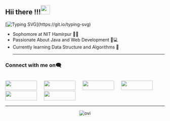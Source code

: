## Hii there  !!!<img src="https://github.com/TheDudeThatCode/TheDudeThatCode/blob/master/Assets/Hi.gif" width="29px">
<!-- [![GitHub followers](https://img.shields.io/github/followers/shriyasankhyan.svg?style=social&label=Followers)](https://github.com/shriyasankhyan?tab=followers)
 -->
[![Typing SVG](https://readme-typing-svg.herokuapp.com?font=Lobster&color=734f96&size=30&lines=I+am+Shriya;)](https://git.io/typing-svg)
 
- Sophomore at NIT Hamirpur 👨‍🎓️
- Passionate About Java and Web Development 👩💻
- Currently learning Data Structure and Algorithms 📖 <hr>

### Connect with me on:left_speech_bubble:
</br>	
<a target="_blank" href="https://www.linkedin.com/in/shriya-sankhyan-6717151a9/"><img src="https://img.shields.io/badge/-LinkedIn-0077B5?style=for-the-badge&logo=Linkedin&logoColor=white" width = "100" height = "30"></img></a>
&emsp;
<a target="_blank" href="mailto:shriya0690@gmail.com"
><img src="https://img.shields.io/badge/-Gmail-D14836?style=for-the-badge&logo=Gmail&logoColor=white" width = "100" height = "30"></img></a>
&emsp;
<a target="_blank" href="https://www.instagram.com/shriyasankhyan/"><img src="https://img.shields.io/badge/-Instagram-E4405F?style=for-the-badge&logo=Instagram&logoColor=white" width = "100" height = "30"></img></a>
&emsp;
<a target="_blank" href="https://leetcode.com/shriyasankhyan/"><img src="https://img.shields.io/badge/-LeetCode-FFA116?style=for-the-badge&logo=LeetCode&logoColor=black" width = "100" height = "30" ></img></a>
&emsp;
<a target="_blank" href="https://codeforces.com/profile/shriyasankhyan"><img src="https://assets.codeforces.com/users/kguseva/comments/cf.png style=for-the-badge&logo=LeetCode&logoColor=black" width = "100" height = "30" ></img></a>
&emsp;
<a target="_blank" href="https://twitter.com/shriya_sankhyan"
><img src="https://1000logos.net/wp-content/uploads/2017/06/Color-Twitter-Logo.jpg" width = "100" height = "30"></img></a>


<hr>

<!-- 
### 🔥 Github Stats 
<p align="center"><img align="center" src="https://github-readme-stats.vercel.app/api?username=shriyasankhyan&theme=algolia" alt="shriyasankhyan"  />
</p>

<hr>
<p align="center">
 <img align="center" src="https://media.giphy.com/media/W5eoZHPpUx9sapR0eu/giphy.gif" width="30px" alt="Git"/>&nbsp;<i><b>Git Activeness</b></i>
</p>

<p align = "center">
<img align="center" src="https://github-readme-streak-stats.herokuapp.com/?user=shriyasankhyan&theme=algolia"/><br>
 </p>  -->
 


<!-- ![𝚐𝚒𝚝𝚑𝚞𝚋 𝚐𝚛𝚊𝚙𝚑](https://activity-graph.herokuapp.com/graph?username=shriyasankhyan&theme=algolia&hide_border=true&area=true)
 -->
<!-- <br> -->

<p align = "center">
<img align="center" src="https://github-readme-stats.vercel.app/api/top-langs?username=shriyasankhyan&show_icons=true&locale=en&layout=compact&theme=algolia" alt="ovi" />
</p>

<br>
